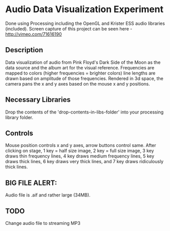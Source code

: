 # Audio Data Visualization Experiment
Done using Processing including the OpenGL and Krister ESS audio libraries (included). Screen capture of this project can be seen here - http://vimeo.com/71616190

## Description
Data visualization of audio from Pink Floyd's Dark Side of the Moon as the data source and the album art for the visual reference. Frequencies are mapped to colors (higher frequencies = brighter colors) line lengths are drawn based on amplitude of those frequencies. Rendered in 3d space, the camera pans the x and y axes based on the mouse x and y positions.

## Necessary Libraries
Drop the contents of the 'drop-contents-in-libs-folder' into your processing library folder.

## Controls
Mouse position controls x and y axes, arrow buttons control same. 
After clicking on stage, 1 key = half size image, 2 key = full size image, 3 key draws thin frequency lines, 4 key draws medium frequency lines, 5 key draws thick lines, 6 key draws very thick lines, and 7 key draws ridiculously thick lines.

## BIG FILE ALERT:
Audio file is .aif and rather large (34MB).

## TODO
Change audio file to streaming MP3